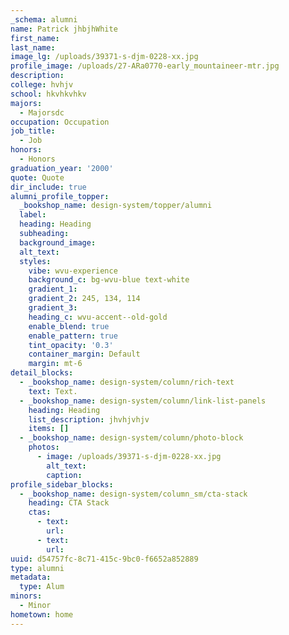 ```yaml
---
_schema: alumni
name: Patrick jhbjhWhite
first_name:
last_name:
image_lg: /uploads/39371-s-djm-0228-xx.jpg
profile_image: /uploads/27-ARa0770-early_mountaineer-mtr.jpg
description:
college: hvhjv
school: hkvhkvhkv
majors:
  - Majorsdc
occupation: Occupation
job_title:
  - Job
honors:
  - Honors
graduation_year: '2000'
quote: Quote
dir_include: true
alumni_profile_topper:
  _bookshop_name: design-system/topper/alumni
  label:
  heading: Heading
  subheading:
  background_image:
  alt_text:
  styles:
    vibe: wvu-experience
    background_c: bg-wvu-blue text-white
    gradient_1:
    gradient_2: 245, 134, 114
    gradient_3:
    heading_c: wvu-accent--old-gold
    enable_blend: true
    enable_pattern: true
    tint_opacity: '0.3'
    container_margin: Default
    margin: mt-6
detail_blocks:
  - _bookshop_name: design-system/column/rich-text
    text: Text.
  - _bookshop_name: design-system/column/link-list-panels
    heading: Heading
    list_description: jhvhjvhjv
    items: []
  - _bookshop_name: design-system/column/photo-block
    photos:
      - image: /uploads/39371-s-djm-0228-xx.jpg
        alt_text:
        caption:
profile_sidebar_blocks:
  - _bookshop_name: design-system/column_sm/cta-stack
    heading: CTA Stack
    ctas:
      - text:
        url:
      - text:
        url:
uuid: d54757fc-8c71-415c-9bc0-f6652a852889
type: alumni
metadata:
  type: Alum
minors:
  - Minor
hometown: home
---
```

